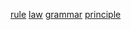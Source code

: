 [rule](http://dict.youdao.com/w/eng/rule/#keyfrom=dict2.index) [law](http://dict.youdao.com/w/eng/law/#keyfrom=dict2.index) [grammar](http://dict.youdao.com/w/eng/grammar/#keyfrom=dict2.index) [principle](http://dict.youdao.com/w/eng/principle/#keyfrom=dict2.index)